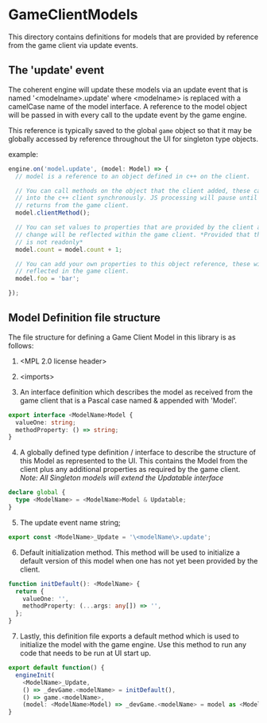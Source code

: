# GameClientModels
This directory contains definitions for models that are provided by reference from the game client via update events.

## The 'update' event
The coherent engine will update these models via an update event that is named '\<modelname\>.update' where \<modelname\> is replaced with a camelCase name of the model interface. A reference to the model object will be passed in with every call to the update event by the game engine. 

This reference is typically saved to the global `game` object so that it may be globally accessed by reference throughout the UI for singleton type objects.

example: 

```typescript
engine.on('model.update', (model: Model) => {
  // model is a reference to an object defined in c++ on the client.

  // You can call methods on the object that the client added, these call directly
  // into the c++ client synchronously. JS processing will pause until the method 
  // returns from the game client.
  model.clientMethod();

  // You can set values to properties that are provided by the client and the
  // change will be reflected within the game client. *Provided that the property
  // is not readonly*
  model.count = model.count + 1;

  // You can add your own properties to this object reference, these will not be 
  // reflected in the game client.
  model.foo = 'bar';

});
```

## Model Definition file structure

The file structure for defining a Game Client Model in this library is as follows:

1. \<MPL 2.0 license header\>

2. \<imports\>

3. An interface definition which describes the model as received from the game client that is a Pascal case named & appended with 'Model'.

```typescript
export interface <ModelName>Model {
  valueOne: string;
  methodProperty: () => string;
}
```

4. A globally defined type definition / interface to describe the structure of this Model as represented to the UI. This contains the Model from the client plus any additional properties as required by the game client. *Note: All Singleton models will extend the Updatable interface*

```typescript
declare global {
  type <ModelName> = <ModelName>Model & Updatable;
}
```

5. The update event name string;

```typescript
export const <ModelName>_Update = '\<modelName\>.update';
```

6. Default initialization method. This method will be used to initialize a default version of this model when one has not yet been provided by the client.

```typescript
function initDefault(): <ModelName> {
  return {
    valueOne: '',
    methodProperty: (...args: any[]) => '',
  };
}
```

7. Lastly, this definition file exports a default method which is used to initialize the model with the game engine. Use this method to run any code that needs to be run at UI start up.

```typescript
export default function() {
  engineInit(
    <ModelName>_Update,
    () => _devGame.<modelName> = initDefault(),
    () => game.<modelName>,
    (model: <ModelName>Model) => _devGame.<modelName> = model as <ModelName>);
}
```
